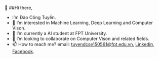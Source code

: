 👋 ##Hi there, 
-  I’m Đào Công Tuyền.
- 👀 I’m interested in Machine Learning, Deep Learning and Computer Vison.
- 🌱 I’m currently a AI student at FPT University.
- 💞️ I’m looking to collaborate on Computer Vison and related fields.
- 📫 How to reach me? email: tuyendcse150561@fpt.edu.vn, [Linkedin](linkedin.com/in/dao-cong-tuyen-15724b128), [Facebook](https://www.facebook.com/ctd28/).

<!---
daocongtuyen2x/daocongtuyen2x is a ✨ special ✨ repository because its `README.md` (this file) appears on your GitHub profile.
You can click the Preview link to take a look at your changes.
--->
